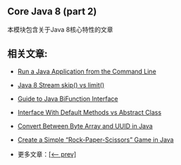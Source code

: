 ## Core Java 8 (part 2)

本模块包含关于Java 8核心特性的文章

## 相关文章:

- [Run a Java Application from the Command Line](docs/从命令行运行Java应用程序.md)
- [Java 8 Stream skip() vs limit()](docs/Java8中流的skip和limit.md)
- [Guide to Java BiFunction Interface]()
- [Interface With Default Methods vs Abstract Class]()
- [Convert Between Byte Array and UUID in Java]()
- [Create a Simple “Rock-Paper-Scissors” Game in Java]()

- 更多文章：[[<-- prev]](../java8-1/README.md)